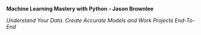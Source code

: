 **Machine Learning Mastery with Python - Jason Brownlee**

*Understand Your Data. Create Accurate Models and Work Projects End-To-End*